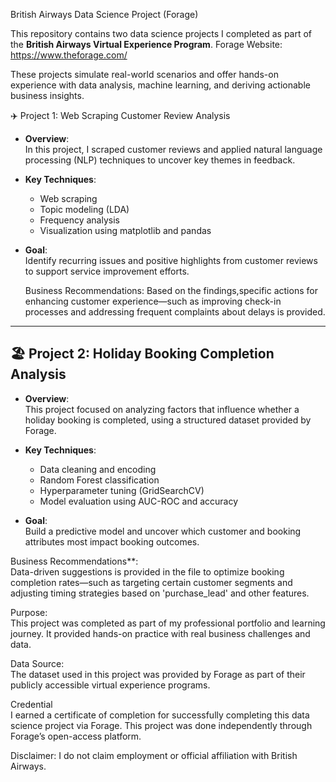 British Airways Data Science Project (Forage)

This repository contains two data science projects I completed as part of the **British Airways Virtual Experience Program**.
Forage Website: https://www.theforage.com/

These projects simulate real-world scenarios and offer hands-on experience with data analysis, machine learning, and deriving actionable business insights.

✈️ Project 1: Web Scraping Customer Review Analysis

- **Overview**:  
  In this project, I scraped customer reviews and applied natural language processing (NLP) techniques to uncover key themes in feedback.
  
- **Key Techniques**:
  - Web scraping
  - Topic modeling (LDA)
  - Frequency analysis
  - Visualization using matplotlib and pandas

- **Goal**:  
  Identify recurring issues and positive highlights from customer reviews to support service improvement efforts.

  Business Recommendations:
  Based on the findings,specific actions for enhancing customer experience—such as improving check-in processes and addressing frequent complaints about delays is provided.

---
## 🏖️ Project 2: Holiday Booking Completion Analysis

- **Overview**:  
  This project focused on analyzing factors that influence whether a holiday booking is completed, using a structured dataset provided by Forage.
  
- **Key Techniques**:
  - Data cleaning and encoding
  - Random Forest classification
  - Hyperparameter tuning (GridSearchCV)
  - Model evaluation using AUC-ROC and accuracy

- **Goal**:  
  Build a predictive model and uncover which customer and booking attributes most impact booking outcomes.
  
Business Recommendations**:  
  Data-driven suggestions is provided in the file to optimize booking completion rates—such as targeting certain customer segments and adjusting timing strategies based on 'purchase_lead' and      other features.
 
Purpose:  
This project was completed as part of my professional portfolio and learning journey. It provided hands-on practice with real business challenges and data.

Data Source:  
The dataset used in this project was provided by Forage as part of their publicly accessible virtual experience programs.

Credential  
I earned a certificate of completion for successfully completing this data science project via Forage.
This project was done independently through Forage’s open-access platform.

Disclaimer: I do not claim employment or official affiliation with British Airways.

